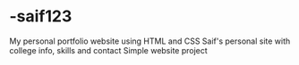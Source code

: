# -saif123
My personal portfolio website using HTML and CSS  Saif's personal site with college info, skills and contact  Simple website project
